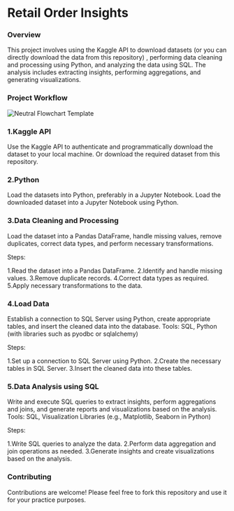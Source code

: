 # Retail Order Insights 

### Overview

This project involves using the Kaggle API to download datasets (or you can directly download the data from this repository) , performing data cleaning and processing using Python, and analyzing the data using SQL. The analysis includes extracting insights, performing aggregations, and generating visualizations.

### Project Workflow

![Neutral Flowchart Template](https://github.com/theliwash/Data-Analysis-using-Python-SQL/assets/163035610/2ce86fdf-b4f7-4088-94ad-3faf77e3a599)

### 1.Kaggle API

Use the Kaggle API to authenticate and programmatically download the dataset to your local machine.
Or download the required dataset from this repository.

### 2.Python

Load the datasets into Python, preferably in a Jupyter Notebook.
Load the downloaded dataset into a Jupyter Notebook using Python.

### 3.Data Cleaning and Processing

Load the dataset into a Pandas DataFrame, handle missing values, remove duplicates, correct data types, and perform necessary transformations.

Steps:

1.Read the dataset into a Pandas DataFrame.
2.Identify and handle missing values.
3.Remove duplicate records.
4.Correct data types as required.
5.Apply necessary transformations to the data.

### 4.Load Data

Establish a connection to SQL Server using Python, create appropriate tables, and insert the cleaned data into the database.
Tools: SQL, Python (with libraries such as pyodbc or sqlalchemy)

Steps:

1.Set up a connection to SQL Server using Python.
2.Create the necessary tables in SQL Server.
3.Insert the cleaned data into these tables.


### 5.Data Analysis using SQL

Write and execute SQL queries to extract insights, perform aggregations and joins, and generate reports and visualizations based on the analysis.
Tools: SQL, Visualization Libraries (e.g., Matplotlib, Seaborn in Python)

Steps:

1.Write SQL queries to analyze the data.
2.Perform data aggregation and join operations as needed.
3.Generate insights and create visualizations based on the analysis.

### Contributing

Contributions are welcome! Please feel free to fork this repository and use it for your practice purposes.
